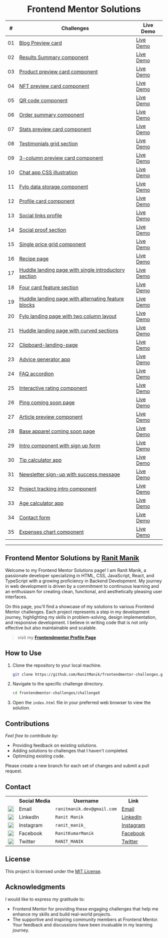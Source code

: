 <div align="center">
    <h1>Frontend Mentor Solutions</h1>
    <table>
        <thead>
            <tr>
                <th>#</th>
                <th>Challenges</th>
                <th>Live Demo</th>
            </tr>
        </thead>
        <tbody>
            <tr>
                <td>01</td>
                <td><a href="01. blog-preview-card">Blog Preview card</a></td>
                <td><a href="https://ranitmanik.github.io/FrontendMentor-Solutions/01.%20Blog-preview-card/index.html" target="_blank">Live Demo</a></td>
            </tr>
            <tr>
                <td>02</td>
                <td><a href="02. results-summary-component">Results Summary component</a></td>
                <td><a href="https://ranitmanik.github.io/FrontendMentor-Solutions/02.%20Results-summary-component/index.html" target="_blank">Live Demo</a></td>
            </tr>
            <tr>
                <td>03</td>
                <td><a href="03. product-preview-card-component">Product preview card component</a></td>
                <td><a href="https://ranitmanik.github.io/FrontendMentor-Solutions/03.%20Product-preview-card-component/index.html" target="_blank">Live Demo</a></td>
            </tr>
            <tr>
                <td>04</td>
                <td><a href="04.%20nft-preview-card-component">NFT preview card component</a></td>
                <td><a href="https://ranitmanik.github.io/FrontendMentor-Solutions/04.%20nft-preview-card-component/index.html" target="_blank">Live Demo</a></td>
            </tr>
            <tr>
                <td>05</td>
                <td><a href="05. qr code component">QR code component</a></td>
                <td><a href="https://ranitmanik.github.io/FrontendMentor-Solutions/05.%20QR%20code%20component/index.html" target="_blank">Live Demo</a></td>
            </tr>
            <tr>
                <td>06</td>
                <td><a href="06. order-summary-component">Order summary component</a></td>
                <td><a href="https://ranitmanik.github.io/FrontendMentor-Solutions/06.%20Order-summary-component/index.html" target="_blank">Live Demo</a></td>
            </tr>
            <tr>
                <td>07</td>
                <td><a href="07.%20stats-preview-card-component">Stats preview card component</a></td>
                <td><a href="https://ranitmanik.github.io/FrontendMentor-Solutions/07.%20stats-preview-card-component/index.html" target="_blank">Live Demo</a></td>
            </tr>
            <tr>
                <td>08</td>
                <td><a href="08.%20testimonials-grid-section">Testimonials grid section</a></td>
                <td><a href="https://ranitmanik.github.io/FrontendMentor-Solutions/08.%20testimonials-grid-section/index.html" target="_blank">Live Demo</a></td>
            </tr>
            <tr>
                <td>09</td>
                <td><a href="09.%203-column-preview-card-component">3-column preview card component</a></td>
                <td><a href="https://ranitmanik.github.io/FrontendMentor-Solutions/09.%203-column-preview-card-component/index.html" target="_blank">Live Demo</a></td>
            </tr>
            <tr>
                <td>10</td>
                <td><a href="10.%20chat-app-css-illustration">Chat app CSS illustration</a></td>
                <td><a href="https://ranitmanik.github.io/FrontendMentor-Solutions/10.%20chat-app-css-illustration/index.html" target="_blank">Live Demo</a></td>
            </tr>
            <tr>
                <td>11</td>
                <td><a href="11.%20fylo-data-storage-component">Fylo data storage component</a></td>
                <td><a href="https://ranitmanik.github.io/FrontendMentor-Solutions/11.%20fylo-data-storage-component/index.html" target="_blank">Live Demo</a></td>
            </tr>
            <tr>
                <td>12</td>
                <td><a href="12.%20profile-card-component">Profile card component</a></td>
                <td><a href="https://ranitmanik.github.io/FrontendMentor-Solutions/12.%20profile-card-component/index.html" target="_blank">Live Demo</a></td>
            </tr>
            <tr>
                <td>13</td>
                <td><a href="13.%20social-links-profile">Social links profile</a></td>
                <td><a href="https://ranitmanik.github.io/FrontendMentor-Solutions/13.%20social-links-profile/index.html" target="_blank">Live Demo</a></td>
            </tr>
            <tr>
                <td>14</td>
                <td><a href="14.%20social-proof-section">Social proof section</a></td>
                <td><a href="https://ranitmanik.github.io/FrontendMentor-Solutions/14.%20social-proof-section/index.html" target="_blank">Live Demo</a></td>
            </tr>
            <tr>
                <td>15</td>
                <td><a href="15.%20single-price-grid-component">Single price grid component</a></td>
                <td><a href="https://ranitmanik.github.io/FrontendMentor-Solutions/15.%20single-price-grid-component/index.html" target="_blank">Live Demo</a></td>
            </tr>
            <tr>
                <td>16</td>
                <td><a href="16.%20recipe-page">Recipe page</a></td>
                <td><a href="https://ranitmanik.github.io/FrontendMentor-Solutions/16.%20recipe-page/index.html" target="_blank">Live Demo</a></td>
            </tr>
            <tr>
                <td>17</td>
                <td><a href="17.%20huddle-landing-page-with-single-introductory-section">Huddle landing page with single introductory section</a></td>
                <td><a href="https://ranitmanik.github.io/FrontendMentor-Solutions/17.%20huddle-landing-page-with-single-introductory-section/index.html" target="_blank">Live Demo</a></td>
            </tr>
            <tr>
                <td>18</td>
                <td><a href="18.%20four-card-feature-section">Four card feature section</a></td>
                <td><a href="https://ranitmanik.github.io/FrontendMentor-Solutions/18.%20four-card-feature-section/index.html" target="_blank">Live Demo</a></td>
            </tr>
            <tr>
                <td>19</td>
                <td><a href="19.%20huddle-landing-page-with-alternating-feature-blocks">Huddle landing page with alternating feature blocks</a></td>
                <td><a href="https://ranitmanik.github.io/FrontendMentor-Solutions/19.%20huddle-landing-page-with-alternating-feature-blocks/index.html" target="_blank">Live Demo</a></td>
            </tr>
            <tr>
                <td>20</td>
                <td><a href="20.%20fylo-landing-page-with-two-column-layout">Fylo landing page with two column layout</a></td>
                <td><a href="https://ranitmanik.github.io/FrontendMentor-Solutions/20.%20fylo-landing-page-with-two-column-layout/index.html" target="_blank">Live Demo</a></td>
            </tr>
            <tr>
                <td>21</td>
                <td><a href="21.%20huddle-landing-page-with-curved-sections">Huddle landing page with curved sections</a></td>
                <td><a href="https://ranitmanik.github.io/FrontendMentor-Solutions/21.%20huddle-landing-page-with-curved-sections/index.html" target="_blank">Live Demo</a></td>
            </tr>
            <tr>
                <td>22</td>
                <td><a href="22.%20clipboard-landing-page">Clipboard-landing-page</a></td>
                <td><a href="https://ranitmanik.github.io/FrontendMentor-Solutions/22.%20clipboard-landing-page/index.html" target="_blank">Live Demo</a></td>
            </tr>
            <tr>
                <td>23</td>
                <td><a href="23.%20advice-generator-app">Advice generator app</a></td>
                <td><a href="https://ranitmanik.github.io/FrontendMentor-Solutions/23.%20advice-generator-app/index.html" target="_blank">Live Demo</a></td>
            </tr>
            <tr>
                <td>24</td>
                <td><a href="24.%20faq-accordion">FAQ accordion</a></td>
                <td><a href="https://ranitmanik.github.io/FrontendMentor-Solutions/24.%20faq-accordion/index.html" target="_blank">Live Demo</a></td>
            </tr>
            <tr>
                <td>25</td>
                <td><a href="25.%20interactive-rating-component">Interactive rating component</a></td>
                <td><a href="https://ranitmanik.github.io/FrontendMentor-Solutions/25.%20interactive-rating-component/index.html" target="_blank">Live Demo</a></td>
            </tr>
            <tr>
                <td>26</td>
                <td><a href="26.%20ping-coming-soon-page">Ping coming soon page</a></td>
                <td><a href="https://ranitmanik.github.io/FrontendMentor-Solutions/26.%20ping-coming-soon-page/index.html" target="_blank">Live Demo</a></td>
            </tr>
            <tr>
                <td>27</td>
                <td><a href="27.%20article-preview-component">Article preview component</a></td>
                <td><a href="https://ranitmanik.github.io/FrontendMentor-Solutions/27.%20article-preview-component/index.html" target="_blank">Live Demo</a></td>
            </tr>
            <tr>
                <td>28</td>
                <td><a href="28.%20base-apparel-coming-soon">Base apparel coming soon page</a></td>
                <td><a href="https://ranitmanik.github.io/FrontendMentor-Solutions/28.%20base-apparel-coming-soon/index.html" target="_blank">Live Demo</a></td>
            </tr>
            <tr>
                <td>29</td>
                <td><a href="29.%20intro-component-with-signup-form">Intro component with sign up form</a></td>
                <td><a href="https://ranitmanik.github.io/FrontendMentor-Solutions/29.%20faq-accordion-card/index.html" target="_blank">Live Demo</a></td>
            </tr>
            <tr>
                <td>30</td>
                <td><a href="30.%20tip-calculator-app">Tip calculator app</a></td>
                <td><a href="https://ranitmanik.github.io/FrontendMentor-Solutions/30.%20tip-calculator-app/index.html" target="_blank">Live Demo</a></td>
            </tr>
            <tr>
                <td>31</td>
                <td><a href="31.%20newsletter-sign-up-with-success-message">Newsletter sign-up with success message</a></td>
                <td><a href="https://ranitmanik.github.io/FrontendMentor-Solutions/31.%20newsletter-sign-up-with-success-message/index.html" target="_blank">Live Demo</a></td>
            </tr>
            <tr>
                <td>32</td>
                <td><a href="32.%20project-tracking-intro-component">Project tracking intro component</a></td>
                <td><a href="https://ranitmanik.github.io/FrontendMentor-Solutions/32.%20project-tracking-intro-component/index.html" target="_blank">Live Demo</a></td>
            </tr>
            <tr>
                <td>33</td>
                <td><a href="33.%20age-calculator-app">Age calculator app</a></td>
                <td><a href="https://ranitmanik.github.io/FrontendMentor-Solutions/33.%20age-calculator-app/index.html" target="_blank">Live Demo</a></td>
            </tr>
            <tr>
                <td>34</td>
                <td><a href="34.%20contact-form">Contact form</a></td>
                <td><a href="https://ranitmanik.github.io/FrontendMentor-Solutions/34.%20contact-form/index.html" target="_blank">Live Demo</a></td>
            </tr>
            <tr>
                <td>35</td>
                <td><a href="35.%20expenses-chart-component">Expenses chart component</a></td>
                <td><a href="https://ranitmanik.github.io/FrontendMentor-Solutions/35.%20expenses-chart-component/index.html" target="_blank">Live Demo</a></td>
            </tr>
        </tbody>
    </table>
</div>

<hr>

## Frontend Mentor Solutions by [Ranit Manik](https://www.frontendmentor.io/profile/RanitManik)

Welcome to my Frontend Mentor Solutions page! I am Ranit Manik, a passionate developer specializing in HTML, CSS, JavaScript, React, and TypeScript with a growing proficiency in Backend Development. My journey in web development is driven by a commitment to continuous learning and an enthusiasm for creating clean, functional, and aesthetically pleasing user interfaces.

On this page, you'll find a showcase of my solutions to various Frontend Mentor challenges. Each project represents a step in my development journey, highlighting my skills in problem-solving, design implementation, and responsive development. I believe in writing code that is not only effective but also maintainable and scalable.

> visit my [**Frontendmentor Profile Page**](https://www.frontendmentor.io/profile/RanitManik)

## How to Use

1. Clone the repository to your local machine.
   ```bash
   git clone https://github.com/RanitManik/frontendmentor-challenges.git
   ```

2. Navigate to the specific challenge directory.
   ```bash
   cd frontendmentor-challenges/challengeX
   ```

3. Open the `index.html` file in your preferred web browser to view the solution.

## Contributions

_Feel free to contribute by:_

- Providing feedback on existing solutions.
- Adding solutions to challenges that I haven't completed.
- Optimizing existing code.

Please create a new branch for each set of changes and submit a pull request.

## Contact

<table>
  <tr>
    <th></th>
    <th>Social Media</th>
    <th>Username</th>
    <th>Link</th>
  </tr>
  <tr>
    <td><img src="https://cdn4.iconfinder.com/data/icons/social-media-logos-6/512/112-gmail_email_mail-512.png" width="20" /></td>
    <td>Email</td>
    <td><code>ranitmanik.dev@gmail.com</code></td>
    <td><a href="mailto:ranitmanik.dev@gmail.com" target="_blank">Email</a></td>
  </tr>
  <tr>
    <td><img src="https://upload.wikimedia.org/wikipedia/commons/thumb/c/ca/LinkedIn_logo_initials.png/480px-LinkedIn_logo_initials.png" width="20" /></td>
    <td>LinkedIn</td>
    <td><code>Ranit Manik</code></td>
    <td><a href="https://www.linkedin.com/in/ranit-manik/" target="_blank">LinkedIn</a></td>
  </tr>
  <tr>
    <td><img src="https://upload.wikimedia.org/wikipedia/commons/thumb/a/a5/Instagram_icon.png/600px-Instagram_icon.png" width="20" /></td>
    <td>Instagram</td>
    <td><code>ranit_manik_</code></td>
    <td><a href="https://www.instagram.com/ranit_manik_/" target="_blank">Instagram</a></td>
  </tr>
  <tr>
    <td><img src="https://upload.wikimedia.org/wikipedia/commons/6/6c/Facebook_Logo_2023.png" width="20" /></td>
    <td>Facebook</td>
    <td><code>RanitKumarManik</code></td>
    <td><a href="https://www.facebook.com/RanitKumarManik/" target="_blank">Facebook</a></td>
  </tr>
  <tr>
    <td><img src="https://upload.wikimedia.org/wikipedia/commons/thumb/6/6f/Logo_of_Twitter.svg/512px-Logo_of_Twitter.svg.png" width="20" /></td>
    <td>Twitter</td>
    <td><code>RANIT_MANIK</code></td>
    <td><a href="https://twitter.com/RANIT_MANIK" target="_blank">Twitter</a></td>
  </tr>
</table>

## License

This project is licensed under the [MIT License](LICENSE).

## Acknowledgments

I would like to express my gratitude to:

- Frontend Mentor for providing these engaging challenges that help me enhance my skills and build real-world projects.
- The supportive and inspiring community members at Frontend Mentor. Your feedback and discussions have been invaluable
  in my learning journey.
